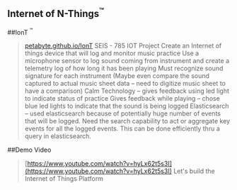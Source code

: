 ## Internet of N-Things<sup>:tm:</sup>  
##IonT <sup>:tm:</sup>
>
> [petabyte.github.io/IonT](https://petabyte.github.io/IonT/)
SEIS - 785 IOT Project
Create an Internet of things device that will log and monitor music practice
Use a microphone sensor to log sound coming from instrument and create a telemetry log of how long it has been playing
Must recognize sound signature for each instrument
(Maybe even compare the sound captured to actual music sheet data – need to digitize music sheet to have a comparison)
Calm Technology – gives feedback using led light to indicate status of practice
Gives feedback while playing – chose blue led lights to indicate that the sound is being logged
Elasticsearch – used elasticsearch because of  potentially huge number of events that will be logged. Need the search capability to act or aggregate key events for all the logged events. This can be done efficiently thru a query in elasticsearch.

##Demo Video
>[https://www.youtube.com/watch?v=hyLx62t5s3I](https://www.youtube.com/watch?v=hyLx62t5s3I)
Let's build the Internet of Things Platform
